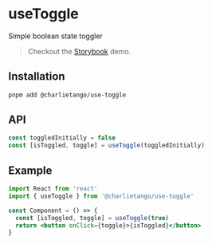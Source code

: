 # useToggle

Simple boolean state toggler

> Checkout the [Storybook](https://ct-hooks.now.sh/?path=/story/usetoggle--readme) demo.

## Installation

```sh
pnpm add @charlietango/use-toggle
```

## API

```js
const toggledInitially = false
const [isToggled, toggle] = useToggle(toggledInitially)
```

## Example

```jsx
import React from 'react'
import { useToggle } from '@charlietango/use-toggle'

const Component = () => {
  const [isToggled, toggle] = useToggle(true)
  return <button onClick={toggle}>{isToggled}</button>
}
```
